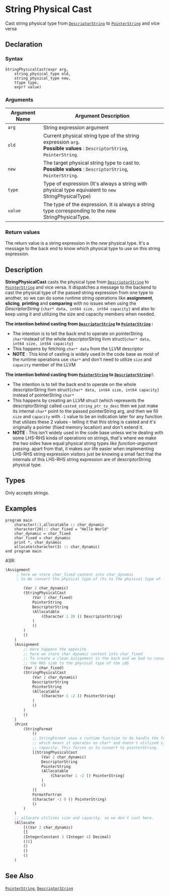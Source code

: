 # String Physical Cast
Cast string physical type from [`DescriptorString`](../type_nodes/StringPhysicalType.md) to [`PointerString`](../type_nodes/StringPhysicalType.md) and vice versa
## Declaration

### Syntax

```ASDL
StringPhysicalCast(expr arg, 
	string_physical_type old, 
	string_physical_type new, 
	ttype type,
	expr? value)
```

### Arguments

| Argument Name | Argument Description                                                                                                        |
| ------------- | --------------------------------------------------------------------------------------------------------------------------- |
| `arg`         | String expression argument                                                                                                  |
| `old`         | Current physical string type of the string expression `arg`. <br>**Possible values** : `DescriptorString`, `PointerString`. |
| `new`         | The target physical string type to cast to.<br>**Possible values** : `DescriptorString`, `PointerString`.                   |
| `type`        | Type of expression (It's always a string with physical type equivalent to `new` StringPhysicalType)                         |
| `value`       | The type of the expression. It is always a string type corresponding to the new StringPhysicalType.                         |

### Return values

The return value is a string expression in the _new_ physical type. It's a message to the back end to know which physical type to use on this string expression.
## Description

**StringPhysicalCast** casts the physical type from [`DescriptorString`](../type_nodes/StringPhysicalType.md) to [`PointerString`](../type_nodes/StringPhysicalType.md) and vice versa. It dispatches a message to the backend to cast the physical type of the passed string expression from one type to another, so we can do some runtime string operations like **assignment**, **slicing**, **printing** and **comparing** with no issues when using the *DescriptorString* `{char* data, int64 size, int64 capacity}` and also to keep using it and utilizing the size and capacity members when needed.

**The intention behind casting from [`DescriptorString`](../type_nodes/StringPhysicalType.md) to [`PointerString`](../type_nodes/StringPhysicalType.md) :**
- The intention is to tell the back end to operate on pointerString `char*`instead of the whole descriptorString llvm struct`{char* data, int64 size, int64 capacity}` 
- This happens by fetching `char* data` from the LLVM descriptor 
- **NOTE** : This kind of casting is widely used in the code base as most of the runtime operations use `char*` and don't need to utilize `size` and `capacity` member of the LLVM 

**The intention behind casting from [`PointerString`](../type_nodes/StringPhysicalType.md) to [`DescriptorString`](../type_nodes/StringPhysicalType.md):**\
- The intention is to tell the back end to operate on the whole descriptorString llvm struct`{char* data, int64 size, int64 capacity}` instead of pointerString `char*` 
- This happens by creating an LLVM struct (which represents the descriptorString) called `casted_string_ptr_to_desc` then we just make its internal `char*` point to the passed pointerString arg, and then we fill `size` and `capacity` with `-1` value to be an indication later for any function that utilizes these 2 values - telling it that this string is casted and it's originally a pointer (fixed memory location) and don't extend it.  
- **NOTE** : This isn't widely used in the code base unless we're dealing with some LHS-RHS kinda of operations on strings, that's where we make the two sides have equal physical string types *like function-argument passing*. apart from that, it makes our life easier when implementing LHS-RHS string expression visitors just be knowing a small fact that the internals of this LHS-RHS string expression are of descriptorString physical type.
## Types

Only accepts strings.
## Examples

``` Fortran
program main
	character(:),allocatable :: char_dynamic
	character(20):: char_fixed = "Hello World"
	char_dynamic = char_fixed
	char_fixed = char_dynamic
	print *, char_dynamic
	allocate(character(3) :: char_dynamic)
end program main
```

ASR:  
```Clojure
(Assignment
	 ; here we store char_fixed content into char_dynamic
	 ; So We convert the physical type of rhs to the physical type of lhs by          ; creating a StringPhysicalCast node.

		(Var 2 char_dynamic)
		(StringPhysicalCast  
			(Var 2 char_fixed)
			PointerString
			DescriptorString
			(Allocatable
				(Character 1 20 () DescriptorString)
			)
			()
		)
		()
	)
	(Assignment
		;; Here happens the opposite
		;; here we store char_dynamic content into char_fixed
		;; To create a clean assignment in the back end we had to convert
		;; the RHS side to the physical type of the LHS
		(Var 2 char_fixed)
		(StringPhysicalCast
			(Var 2 char_dynamic)
			DescriptorString
			PointerString
			(Allocatable
				(Character 1 -2 () PointerString)
			)
			()
		)
		()
	)
	(Print
		(StringFormat
			()
			;; StringFormat uses a runtime function to do handle the formatting
			;; which means it operates on char* and doesn't utilized size or
			;; capacity. This forces us to convert to pointerString.
			[(StringPhysicalCast
				(Var 2 char_dynamic)
				DescriptorString
				PointerString
				(Allocatable
					(Character 1 -2 () PointerString)
				)
				()
			)]
			FormatFortran
			(Character -1 0 () PointerString)
			()
		)
	)
	;; allocate utilizes size and capacity, so we don't cast here. 
	(Allocate
		[((Var 2 char_dynamic)
		[]
		(IntegerConstant 3 (Integer 4) Decimal)
		())]
		()
		()
		()
	)

```

## See Also

[`PointerString`](../type_nodes/../type_nodes/StringPhysicalType.md), [`DescriptorString`](../type_nodes/../type_nodes/StringPhysicalType.md) 